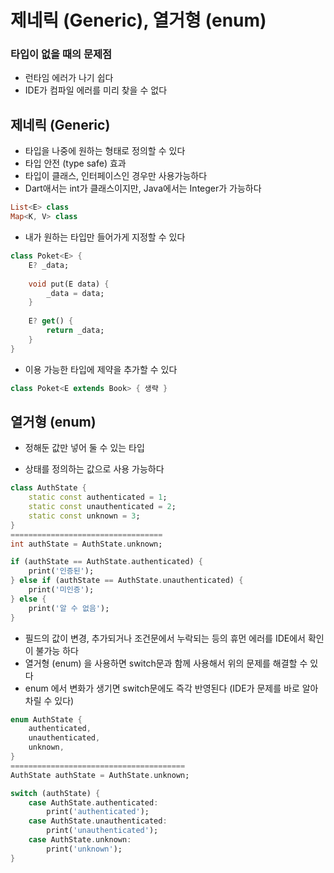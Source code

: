 # 제네릭 (Generic), 열거형 (enum)
### 타입이 없을 때의 문제점

- 런타임 에러가 나기 쉽다
- IDE가 컴파일 에러를 미리 찾을 수 없다

## 제네릭 (Generic)

- 타입을 나중에 원하는 형태로 정의할 수 있다
- 타입 안전 (type safe) 효과
- 타입이 클래스, 인터페이스인 경우만 사용가능하다
- Dart애서는 int가 클래스이지만, Java에서는 Integer가 가능하다

```dart
List<E> class
Map<K, V> class
```

- 내가 원하는 타입만 들어가게 지정할 수 있다

```dart
class Poket<E> {
	E? _data;
	
	void put(E data) {
		_data = data;
	}
	
	E? get() {
		return _data;
	}
}
```

- 이용 가능한 타입에 제약을 추가할 수 있다

```dart
class Poket<E extends Book> { 생략 }
```

## 열거형 (enum)

- 정해둔 값만 넣어 둘 수 있는 타입

- 상태를 정의하는 값으로 사용 가능하다

```dart
class AuthState {
	static const authenticated = 1;
	static const unauthenticated = 2;
	static const unknown = 3;
}
==================================
int authState = AuthState.unknown;

if (authState == AuthState.authenticated) {
	print('인증된');
} else if (authState == AuthState.unauthenticated) {
	print('미인증');
} else {
	print('알 수 없음');
}
```

- 필드의 값이 변경, 추가되거나 조건문에서 누락되는 등의 휴먼 에러를 IDE에서 확인이 불가능 하다
- 열거형 (enum) 을 사용하면 switch문과 함께 사용해서 위의 문제를 해결할 수 있다
- enum 에서 변화가 생기면 switch문에도 즉각 반영된다 (IDE가 문제를 바로 알아차릴 수 있다)

```dart
enum AuthState {
	authenticated,
	unauthenticated,
	unknown,
}
=======================================
AuthState authState = AuthState.unknown;

switch (authState) {
	case AuthState.authenticated:
		print('authenticated');
	case AuthState.unauthenticated:
		print('unauthenticated');
	case AuthState.unknown:
		print('unknown');
}
```